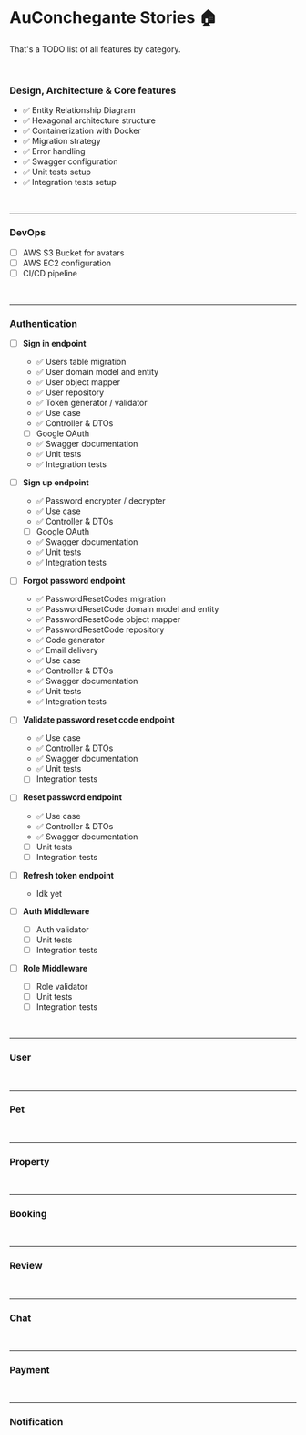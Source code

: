 # AuConchegante Stories 🏠

That's a TODO list of all features by category.

<br/>

### Design, Architecture & Core features

- ✅ Entity Relationship Diagram
- ✅ Hexagonal architecture structure
- ✅ Containerization with Docker
- ✅ Migration strategy
- ✅ Error handling
- ✅ Swagger configuration
- ✅ Unit tests setup
- ✅ Integration tests setup

<br/>

---

### DevOps

- [ ] AWS S3 Bucket for avatars
- [ ] AWS EC2 configuration
- [ ] CI/CD pipeline

<br/>

---

### Authentication

- [ ] <b>Sign in endpoint</b>

    - ✅ Users table migration
    - ✅ User domain model and entity
    - ✅ User object mapper
    - ✅ User repository
    - ✅ Token generator / validator
    - ✅ Use case
    - ✅ Controller & DTOs
    - [ ] Google OAuth
    - ✅ Swagger documentation
    - ✅ Unit tests
    - ✅ Integration tests

- [ ] <b>Sign up endpoint</b>

    - ✅ Password encrypter / decrypter
    - ✅ Use case
    - ✅ Controller & DTOs
    - [ ] Google OAuth
    - ✅ Swagger documentation
    - ✅ Unit tests
    - ✅ Integration tests

- [ ] <b>Forgot password endpoint</b>

    - ✅ PasswordResetCodes migration
    - ✅ PasswordResetCode domain model and entity
    - ✅ PasswordResetCode object mapper
    - ✅ PasswordResetCode repository
    - ✅ Code generator
    - ✅ Email delivery
    - ✅ Use case
    - ✅ Controller & DTOs
    - ✅ Swagger documentation
    - ✅ Unit tests
    - ✅ Integration tests

- [ ] <b>Validate password reset code endpoint</b>

    - ✅ Use case
    - ✅ Controller & DTOs
    - ✅ Swagger documentation
    - ✅ Unit tests
    - [ ] Integration tests

- [ ] <b>Reset password endpoint</b>

    - ✅ Use case
    - ✅ Controller & DTOs
    - ✅ Swagger documentation
    - [ ] Unit tests
    - [ ] Integration tests

- [ ] <b>Refresh token endpoint</b>

    - Idk yet

- [ ] <b>Auth Middleware</b>

    - [ ] Auth validator
    - [ ] Unit tests
    - [ ] Integration tests

- [ ] <b>Role Middleware</b>
    - [ ] Role validator
    - [ ] Unit tests
    - [ ] Integration tests

<br/>

---

### User

<br/>

---

### Pet

<br/>

---

### Property

<br/>

---

### Booking

<br/>

---

### Review

<br/>

---

### Chat

<br/>

---

### Payment

<br/>

---

### Notification

<br/>
